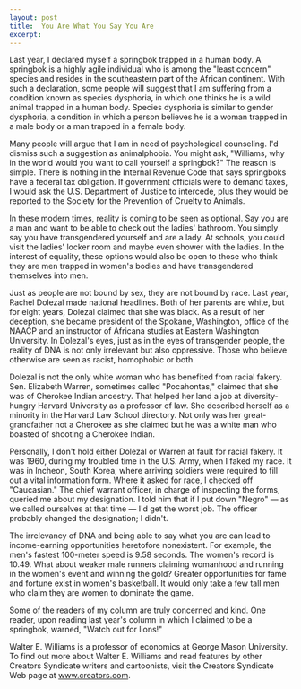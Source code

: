 ```yaml
---
layout: post
title:  You Are What You Say You Are
excerpt:
---
```




Last year, I declared myself a springbok trapped in a human body. A springbok is a highly agile individual who is among the "least concern" species and resides in the southeastern part of the African continent. With such a declaration, some people will suggest that I am suffering from a condition known as species dysphoria, in which one thinks he is a wild animal trapped in a human body. Species dysphoria is similar to gender dysphoria, a condition in which a person believes he is a woman trapped in a male body or a man trapped in a female body.

Many people will argue that I am in need of psychological counseling. I'd dismiss such a suggestion as animalphobia. You might ask, "Williams, why in the world would you want to call yourself a springbok?" The reason is simple. There is nothing in the Internal Revenue Code that says springboks have a federal tax obligation. If government officials were to demand taxes, I would ask the U.S. Department of Justice to intercede, plus they would be reported to the Society for the Prevention of Cruelty to Animals.

In these modern times, reality is coming to be seen as optional. Say you are a man and want to be able to check out the ladies' bathroom. You simply say you have transgendered yourself and are a lady. At schools, you could visit the ladies' locker room and maybe even shower with the ladies. In the interest of equality, these options would also be open to those who think they are men trapped in women's bodies and have transgendered themselves into men.

Just as people are not bound by sex, they are not bound by race. Last year, Rachel Dolezal made national headlines. Both of her parents are white, but for eight years, Dolezal claimed that she was black. As a result of her deception, she became president of the Spokane, Washington, office of the NAACP and an instructor of Africana studies at Eastern Washington University. In Dolezal's eyes, just as in the eyes of transgender people, the reality of DNA is not only irrelevant but also oppressive. Those who believe otherwise are seen as racist, homophobic or both.

Dolezal is not the only white woman who has benefited from racial fakery. Sen. Elizabeth Warren, sometimes called "Pocahontas," claimed that she was of Cherokee Indian ancestry. That helped her land a job at diversity-hungry Harvard University as a professor of law. She described herself as a minority in the Harvard Law School directory. Not only was her great-grandfather not a Cherokee as she claimed but he was a white man who boasted of shooting a Cherokee Indian.



Personally, I don't hold either Dolezal or Warren at fault for racial fakery. It was 1960, during my troubled time in the U.S. Army, when I faked my race. It was in Incheon, South Korea, where arriving soldiers were required to fill out a vital information form. Where it asked for race, I checked off "Caucasian." The chief warrant officer, in charge of inspecting the forms, queried me about my designation. I told him that if I put down "Negro" — as we called ourselves at that time — I'd get the worst job. The officer probably changed the designation; I didn't.

The irrelevancy of DNA and being able to say what you are can lead to income-earning opportunities heretofore nonexistent. For example, the men's fastest 100-meter speed is 9.58 seconds. The women's record is 10.49. What about weaker male runners claiming womanhood and running in the women's event and winning the gold? Greater opportunities for fame and fortune exist in women's basketball. It would only take a few tall men who claim they are women to dominate the game.

Some of the readers of my column are truly concerned and kind. One reader, upon reading last year's column in which I claimed to be a springbok, warned, "Watch out for lions!"

Walter E. Williams is a professor of economics at George Mason University. To find out more about Walter E. Williams and read features by other Creators Syndicate writers and cartoonists, visit the Creators Syndicate Web page at www.creators.com.
